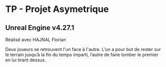 # TP - Projet Asymetrique

## Unreal Engine v4.27.1

Réalisé avec HAJNAL Florian

Deux joueurs se retrouvent l'un face à l'autre. L’un a pour but de rester sur le terrain jusqu’à la fin du temps imparti, l’autre de faire tomber le premier en lui tirant dessus.